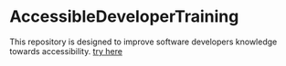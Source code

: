 # AccessibleDeveloperTraining
This repository is designed to improve software developers knowledge towards accessibility. 
[try here](https://section508coordinators.github.io/AccessibleDeveloperTraining/)

